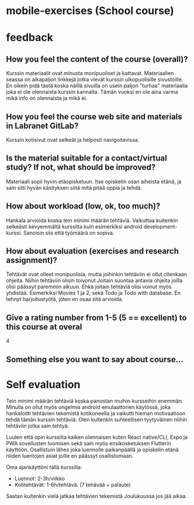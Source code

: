 # mobile-exercises (School course)

# feedback

## How you feel the content of the course (overall)?
Kurssin materiaalit ovat minusta monipuoliset ja kattavat. Materiaalien seassa on aikapaljon linkkejä jotka vievät kurssin ulkopuolisille sivustoille. En oikein pidä tästä koska näillä sivuilla on usein paljon "turhaa" materiaalia joka ei ole olennaista kurssin kannalta. Tämän vuoksi en ole aina varma mikä info on olennaista ja mikä ei.

## How you feel the course web site and materials in Labranet GitLab?
Kurssin kotisivut ovat selkeät ja helposti navigoitavissa. 

## Is the material suitable for a contact/virtual study? If not, what should be improved?
Materiaali sopii hyvin etäopiskeluun. Itse opiskelin osan aiheista etänä, ja sain silti hyvän käsityksen siitä mitä pitää oppia ja tehdä.

## How about workload (low, ok, too much)?
Hankala arvioida koska tein minimi määrän tehtäviä. Vaikuttaa kuitenkin selkeästi kevyemmältä kurssilta kuin esimerkiksi android development- kurssi. Sanoisin siis että työmäärä on sopiva.

## How about evaluation (exercises and research assignment)?
Tehtävät ovat olleet monipuolisia, mutta joihinkin tehtäviin ei ollut ollenkaan ohjeita. Niihin tehtäviin olisin toivonut Joitain suuntaa antavia ohjeita joilla olisi päässyt paremmin alkuun. Ehkä joitain tehtäviä olisi voinut myös yhdistää. Esimerkiksi Movies 1 ja 2, sekä Todo ja Todo with database. En tehnyt harjoitustyötä, joten en osaa sitä arvioida.

## Give a rating number from 1-5 (5 == excellent) to this course at overal
4

## Something else you want to say about course...


# Self evaluation
Tein minimi määrän tehtäviä koska panostan muihin kursseihin enemmän. Minulla on ollut myös ongelmia android emulaattorien käytössä, joka hankaloitti tehtävien tekemistä kotikoneella ja vaikutti hieman motivaatioon tehdä tämän kurssin tehtäviä. Olen kuitenkin suhteellisen tyytyväinen niihin tehtäviin jotka sain tehtyä.

Luulen että opin kurssilta kaiken olennaisen kuten React native/CLI, Expo ja PWA sovellusten luomisen sekä sain myös ensikosketuksen Flutterin käyttöön. Osallistuin lähes joka luennolle paikanpäällä ja opiskelin etänä niiden luentojen asiat joille en päässyt osallistumaan.

Oma ajankäyttöni tällä kurssilla:
* Luennot: 2-3h/viikko
* Kotitehtävät: 1-6h/tehtävä. (7 tehävää + palaute)

Saatan kuitenkin vielä jatkaa tehtävien tekemistä Joulukuussa jos jää aikaa.

